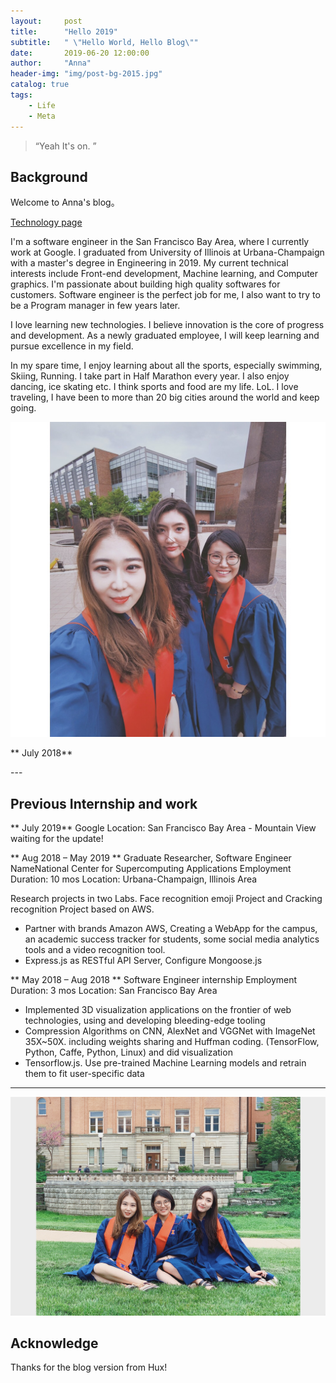 ```yaml
---
layout:     post
title:      "Hello 2019"
subtitle:   " \"Hello World, Hello Blog\""
date:       2019-06-20 12:00:00
author:     "Anna"
header-img: "img/post-bg-2015.jpg"
catalog: true
tags:
    - Life
    - Meta
---
```


> “Yeah It's on. ”


## Background

Welcome to Anna's blog。

[Technology page ](#build) 



I'm a software engineer in the San Francisco Bay Area, where I currently work at Google. I graduated from University of Illinois at Urbana-Champaign with a master's degree in Engineering in 2019. My current technical interests include Front-end development, Machine learning, and Computer graphics. I'm passionate about building high quality softwares for customers. Software engineer is the perfect job for me, I also want to try to be a Program manager in few years later. 

I love learning new technologies. I believe innovation is the core of progress and development. As a newly graduated employee, I will keep learning and pursue excellence in my field.

In my spare time, I enjoy learning about all the sports, especially swimming, Skiing, Running. I take part in Half Marathon every year. I also enjoy dancing, ice skating etc. I think sports and food are my life. LoL. I love traveling, I have been to more than 20 big cities around the world and keep going. 

![](/img/myfriends.jpg)

** July 2018** 



<p id = "build"></p>
---

## Previous Internship and work

** July 2019** Google
Location: San Francisco Bay Area - Mountain View
waiting for the update!




** Aug 2018 – May 2019 ** Graduate Researcher, Software Engineer
NameNational Center for Supercomputing Applications 
Employment Duration: 10 mos
Location: Urbana-Champaign, Illinois Area

Research projects in two Labs.
Face recognition emoji Project and Cracking recognition Project based on AWS.

- Partner with brands Amazon AWS, Creating a WebApp for the campus, an academic success tracker for students, some social media analytics tools and a video recognition tool.
- Express.js as RESTful API Server, Configure Mongoose.js



** May 2018 – Aug 2018 ** Software Engineer internship
Employment Duration: 3 mos
Location: San Francisco Bay Area

- Implemented 3D visualization applications on the frontier of web technologies, using and developing bleeding-edge tooling
- Compression Algorithms on CNN, AlexNet and VGGNet with ImageNet 35X~50X. including weights sharing and Huffman coding. (TensorFlow, Python, Caffe, Python, Linux) and did visualization
- Tensorflow.js. Use pre-trained Machine Learning models and retrain them to fit user-specific data

---

![](/img/myfriends2.jpg)


## Acknowledge

Thanks for the blog version from Hux!


